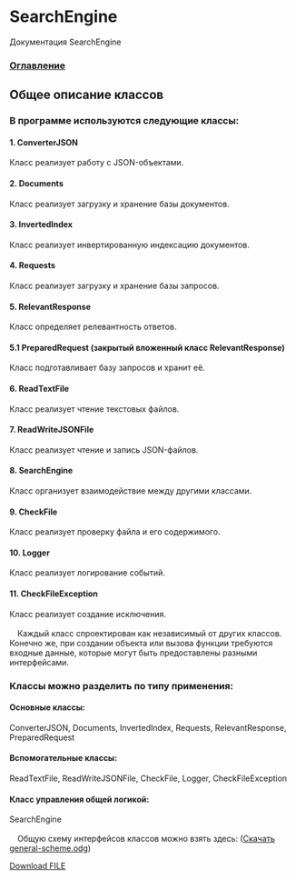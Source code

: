 # SearchEngine
Документация SearchEngine

### [Оглавление](../index.md)

## Общее описание классов
### В программе используются следующие классы:

#### 1. ConverterJSON
Класс реализует работу с JSON-объектами.
#### 2. Documents
Класс реализует загрузку и хранение базы документов.
#### 3. InvertedIndex
Класс реализует инвертированную индексацию документов.
#### 4. Requests
Класс реализует загрузку и хранение базы запросов.
#### 5. RelevantResponse
Класс определяет релевантность ответов.
#### 5.1 PreparedRequest (закрытый вложенный класс RelevantResponse)
Класс подготавливает базу запросов и хранит её.
#### 6. ReadTextFile
Класс реализует чтение текстовых файлов.
#### 7. ReadWriteJSONFile
Класс реализует чтение и запись JSON-файлов.
#### 8. SearchEngine
Класс организует взаимодействие между другими классами.
#### 9. CheckFile
Класс реализует проверку файла и его содержимого.
#### 10. Logger
Класс реализует логирование событий.
#### 11. CheckFileException
Класс реализует создание исключения.\
\
&emsp;Каждый класс спроектирован как независимый от других классов. Конечно же, при создании объекта или вызова функции требуются входные данные, которые могут быть предоставлены разными интерфейсами.

### Классы можно разделить по типу применения:
#### Основные классы:
ConverterJSON, Documents, InvertedIndex, Requests, RelevantResponse, PreparedRequest
#### Вспомогательные классы:
ReadTextFile, ReadWriteJSONFile, CheckFile, Logger, CheckFileException
#### Класс управления общей логикой:
SearchEngine
\
\
&emsp;Общую схему интерфейсов классов можно взять здесь: (<a id="raw-url" href="https://raw.githubusercontent.com/AVKazmirchuk/SearchEngine/docs/ru/general-description-classes/general-scheme.odg">Скачать general-scheme.odg</a>)

<a id="raw-url" href="https://raw.githubusercontent.com/AVKazmirchuk/SearchEngine/docs/ru/general-description-classes/general-scheme.odg">Download FILE</a>
